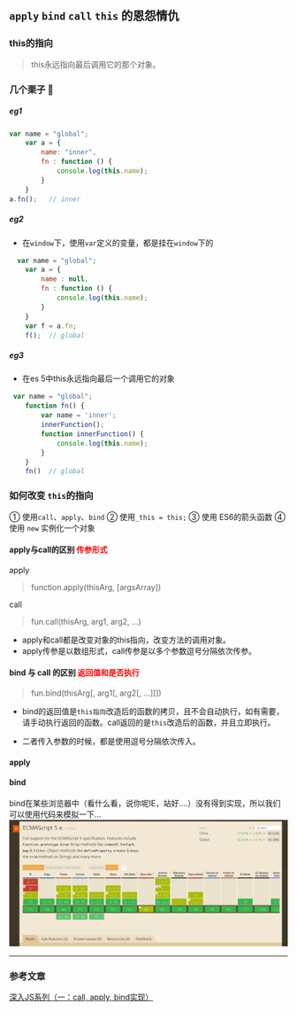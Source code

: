 ## `apply` `bind` `call` `this` 的恩怨情仇 

### this的指向

> this永远指向最后调用它的那个对象。
### 几个栗子   :nose:
##### eg1
```js
var name = "global";
    var a = {
        name: "inner",
        fn : function () {
            console.log(this.name);      
        }
    }
a.fn();   // inner
```
##### eg2
* 在`window`下，使用`var`定义的变量，都是挂在`window`下的
```js
  var name = "global";
    var a = {
        name : null,
        fn : function () {
            console.log(this.name);      
        }
    }
    var f = a.fn;
    f();  // global
```
##### eg3
* 在es 5中this永远指向最后一个调用它的对象
```js
 var name = "global";
    function fn() {
        var name = 'inner';
        innerFunction();
        function innerFunction() {
            console.log(this.name);      
        }
    }
    fn()  // global
```

### 如何改变 `this`的指向
① 使用`call`、`apply`、`bind`
② 使用`_this = this;`
③ 使用 ES6的箭头函数
④ 使用 `new` 实例化一个对象

#### apply与call的区别 <span class="tag">传参形式</span>
apply
> function.apply(thisArg, [argsArray])

call
> fun.call(thisArg, arg1, arg2, ...)
* apply和call都是改变对象的this指向，改变方法的调用对象。
* apply传参是以数组形式，call传参是以多个参数逗号分隔依次传参。

#### bind 与  call 的区别 <span class="tag">返回值和是否执行</span>
> fun.bind(thisArg[, arg1[, arg2[, ...]]])
* bind的返回值是`this指向`改造后的函数的拷贝，且不会自动执行，如有需要，请手动执行返回的函数。call返回的是`this`改造后的函数，并且立即执行。

* 二者传入参数的时候，都是使用逗号分隔依次传入。

#### apply 



#### bind
bind在某些浏览器中（看什么看，说你呢IE，站好....）没有得到实现，所以我们可以使用代码来模拟一下...
![](/blog_assets/bind_capacity.png)

<style> .tag{font-size:14px;color:red;}</style>
<!-- <script>console.log(123)</script> -->

___
### 参考文章 
[深入JS系列（一：call, apply, bind实现）](https://blog.csdn.net/u010377383/article/details/80646415)